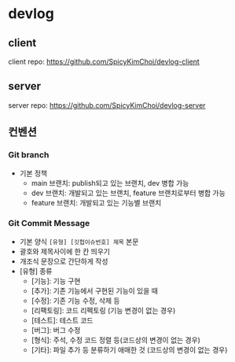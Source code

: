 # devlog

## client 
client repo: https://github.com/SpicyKimChoi/devlog-client

## server
server repo: https://github.com/SpicyKimChoi/devlog-server

## 컨벤션

### Git branch 

* 기본 정책
  * main 브랜치: publish되고 있는 브랜치, dev 병합 가능
  * dev 브랜치: 개발되고 있는 브랜치, feature 브랜치로부터 병합 가능
  * feature 브랜치: 개발되고 있는 기능별 브랜치

### Git Commit Message
* 기본 양식
  `[유형] [깃헙이슈번호] 제목`
  본문
* 괄호와 제목사이에 한 칸 띄우기
* 개조식 문장으로 간단하게 작성
* [유형] 종류
  * [기능]: 기능 구현
  * [추가]: 기존 기능에서 구현된 기능이 있을 때
  * [수정]: 기존 기능 수정, 삭제 등
  * [리팩토링]: 코드 리펙토링 (기능 변경이 없는 경우)
  * [테스트]: 테스트 코드
  * [버그]: 버그 수정
  * [형식]: 주석, 수정 코드 정렬 등(코드상의 변경이 없는 경우)
  * [기타]: 파일 추가 등 분류하기 애매한 것 (코드상의 변경이 없는 경우)  
